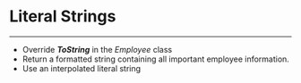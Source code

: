 ﻿# Literal Strings
---
- Override ***ToString*** in the *Employee* class
- Return a formatted string containing all important employee information.
- Use an interpolated literal string